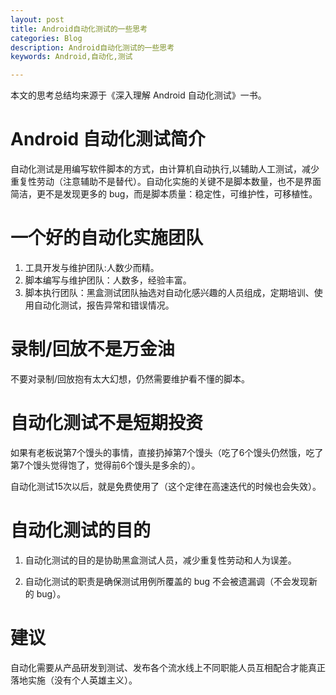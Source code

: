 ```yaml
---
layout: post
title: Android自动化测试的一些思考
categories: Blog
description: Android自动化测试的一些思考
keywords: Android,自动化,测试

---
```



本文的思考总结均来源于《深入理解 Android 自动化测试》一书。
# Android 自动化测试简介
自动化测试是用编写软件脚本的方式，由计算机自动执行,以辅助人工测试，减少重复性劳动（注意辅助不是替代）。自动化实施的关键不是脚本数量，也不是界面简洁，更不是发现更多的 bug，而是脚本质量：稳定性，可维护性，可移植性。

# 一个好的自动化实施团队
1. 工具开发与维护团队:人数少而精。
2. 脚本编写与维护团队：人数多，经验丰富。
3. 脚本执行团队：黑盒测试团队抽选对自动化感兴趣的人员组成，定期培训、使用自动化测试，报告异常和错误情况。
   
# 录制/回放不是万金油
不要对录制/回放抱有太大幻想，仍然需要维护看不懂的脚本。

# 自动化测试不是短期投资
如果有老板说第7个馒头的事情，直接扔掉第7个馒头（吃了6个馒头仍然饿，吃了第7个馒头觉得饱了，觉得前6个馒头是多余的）。

自动化测试15次以后，就是免费使用了（这个定律在高速迭代的时候也会失效）。

# 自动化测试的目的
1. 自动化测试的目的是协助黑盒测试人员，减少重复性劳动和人为误差。

2. 自动化测试的职责是确保测试用例所覆盖的 bug 不会被遗漏调（不会发现新的 bug）。

# 建议
自动化需要从产品研发到测试、发布各个流水线上不同职能人员互相配合才能真正落地实施（没有个人英雄主义）。